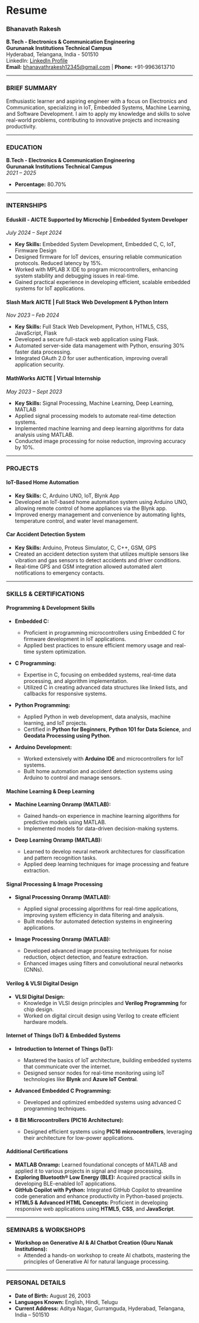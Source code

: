 # Resume

### **Bhanavath Rakesh**  
**B.Tech - Electronics & Communication Engineering**  
**Gurunanak Institutions Technical Campus**  
Hyderabad, Telangana, India - 501510  
LinkedIn: [LinkedIn Profile](https://www.linkedin.com/in/rakesh-06a157268)  
**Email:** bhanavathrakesh12345@gmail.com | **Phone:** +91-9963613710

---

### **BRIEF SUMMARY**  
Enthusiastic learner and aspiring engineer with a focus on Electronics and Communication, specializing in IoT, Embedded Systems, Machine Learning, and Software Development. I aim to apply my knowledge and skills to solve real-world problems, contributing to innovative projects and increasing productivity.

---

### **EDUCATION**  
**B.Tech - Electronics & Communication Engineering**  
**Gurunanak Institutions Technical Campus**  
*2021 – 2025*  
- **Percentage:** 80.70%

---

### **INTERNSHIPS**

#### **Eduskill - AICTE Supported by Microchip | Embedded System Developer**  
*July 2024 – Sept 2024*  
- **Key Skills:** Embedded System Development, Embedded C, C, IoT, Firmware Design  
- Designed firmware for IoT devices, ensuring reliable communication protocols. Reduced latency by 15%.  
- Worked with MPLAB X IDE to program microcontrollers, enhancing system stability and debugging issues in real-time.  
- Gained practical experience in developing efficient, scalable embedded systems for IoT applications.

#### **Slash Mark AICTE | Full Stack Web Development & Python Intern**  
*Nov 2023 – Feb 2024*  
- **Key Skills:** Full Stack Web Development, Python, HTML5, CSS, JavaScript, Flask  
- Developed a secure full-stack web application using Flask.  
- Automated server-side data management with Python, ensuring 30% faster data processing.  
- Integrated OAuth 2.0 for user authentication, improving overall application security.

#### **MathWorks AICTE | Virtual Internship**  
*May 2023 – Sept 2023*  
- **Key Skills:** Signal Processing, Machine Learning, Deep Learning, MATLAB  
- Applied signal processing models to automate real-time detection systems.  
- Implemented machine learning and deep learning algorithms for data analysis using MATLAB.  
- Conducted image processing for noise reduction, improving accuracy by 10%.

---

### **PROJECTS**

#### **IoT-Based Home Automation**  
- **Key Skills:** C, Arduino UNO, IoT, Blynk App  
- Developed an IoT-based home automation system using Arduino UNO, allowing remote control of home appliances via the Blynk app.  
- Improved energy management and convenience by automating lights, temperature control, and water level management.

#### **Car Accident Detection System**  
- **Key Skills:** Arduino, Proteus Simulator, C, C++, GSM, GPS  
- Created an accident detection system that utilizes multiple sensors like vibration and gas sensors to detect accidents and driver conditions.  
- Real-time GPS and GSM integration allowed automated alert notifications to emergency contacts.

---

### **SKILLS & CERTIFICATIONS**  

#### **Programming & Development Skills**
- **Embedded C:**  
  - Proficient in programming microcontrollers using Embedded C for firmware development in IoT applications.  
  - Applied best practices to ensure efficient memory usage and real-time system optimization.
  
- **C Programming:**  
  - Expertise in C, focusing on embedded systems, real-time data processing, and algorithm implementation.  
  - Utilized C in creating advanced data structures like linked lists, and callbacks for responsive systems.

- **Python Programming:**  
  - Applied Python in web development, data analysis, machine learning, and IoT projects.  
  - Certified in **Python for Beginners**, **Python 101 for Data Science**, and **Geodata Processing using Python**.

- **Arduino Development:**  
  - Worked extensively with **Arduino IDE** and microcontrollers for IoT systems.  
  - Built home automation and accident detection systems using Arduino to control and manage sensors.

#### **Machine Learning & Deep Learning**  
- **Machine Learning Onramp (MATLAB):**  
  - Gained hands-on experience in machine learning algorithms for predictive models using MATLAB.  
  - Implemented models for data-driven decision-making systems.

- **Deep Learning Onramp (MATLAB):**  
  - Learned to develop neural network architectures for classification and pattern recognition tasks.  
  - Applied deep learning techniques for image processing and feature extraction.

#### **Signal Processing & Image Processing**  
- **Signal Processing Onramp (MATLAB):**  
  - Applied signal processing algorithms for real-time applications, improving system efficiency in data filtering and analysis.  
  - Built models for automated detection systems in engineering applications.

- **Image Processing Onramp (MATLAB):**  
  - Developed advanced image processing techniques for noise reduction, object detection, and feature extraction.  
  - Enhanced images using filters and convolutional neural networks (CNNs).

#### **Verilog & VLSI Digital Design**  
- **VLSI Digital Design:**  
  - Knowledge in VLSI design principles and **Verilog Programming** for chip design.  
  - Worked on digital circuit design using Verilog to create efficient hardware models.

#### **Internet of Things (IoT) & Embedded Systems**  
- **Introduction to Internet of Things (IoT):**  
  - Mastered the basics of IoT architecture, building embedded systems that communicate over the internet.  
  - Designed sensor nodes for real-time monitoring using IoT technologies like **Blynk** and **Azure IoT Central**.

- **Advanced Embedded C Programming:**  
  - Developed and optimized embedded systems using advanced C programming techniques.

- **8 Bit Microcontrollers (PIC16 Architecture):**  
  - Designed efficient systems using **PIC16 microcontrollers**, leveraging their architecture for low-power applications.

#### **Additional Certifications**  
- **MATLAB Onramp:** Learned foundational concepts of MATLAB and applied it to various projects in signal and image processing.  
- **Exploring Bluetooth® Low Energy (BLE):** Acquired practical skills in developing BLE-enabled IoT applications.  
- **GitHub Copilot with Python:** Integrated GitHub Copilot to streamline code generation and enhance productivity in Python-based projects.  
- **HTML5 & Advanced HTML Concepts:** Proficient in developing responsive web applications using **HTML5**, **CSS**, and **JavaScript**.

---

### **SEMINARS & WORKSHOPS**  
- **Workshop on Generative AI & AI Chatbot Creation (Guru Nanak Institutions):**  
  - Attended a hands-on workshop to create AI chatbots, mastering the principles of Generative AI for natural language processing.

---

### **PERSONAL DETAILS**  
- **Date of Birth:** August 26, 2003  
- **Languages Known:** English, Hindi, Telugu  
- **Current Address:** Aditya Nagar, Gurramguda, Hyderabad, Telangana, India – 501510
